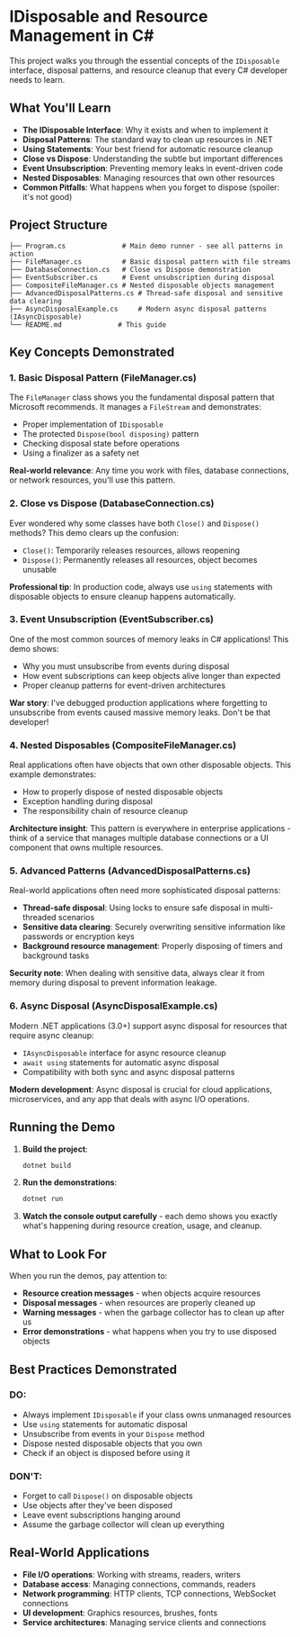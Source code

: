 # IDisposable and Resource Management in C#

 This project walks you through the essential concepts of the `IDisposable` interface, disposal patterns, and resource cleanup that every C# developer needs to learn.

## What You'll Learn

- **The IDisposable Interface**: Why it exists and when to implement it
- **Disposal Patterns**: The standard way to clean up resources in .NET
- **Using Statements**: Your best friend for automatic resource cleanup
- **Close vs Dispose**: Understanding the subtle but important differences
- **Event Unsubscription**: Preventing memory leaks in event-driven code
- **Nested Disposables**: Managing resources that own other resources
- **Common Pitfalls**: What happens when you forget to dispose (spoiler: it's not good)

## Project Structure

```
├── Program.cs              # Main demo runner - see all patterns in action
├── FileManager.cs          # Basic disposal pattern with file streams
├── DatabaseConnection.cs   # Close vs Dispose demonstration
├── EventSubscriber.cs      # Event unsubscription during disposal
├── CompositeFileManager.cs # Nested disposable objects management
├── AdvancedDisposalPatterns.cs # Thread-safe disposal and sensitive data clearing
├── AsyncDisposalExample.cs     # Modern async disposal patterns (IAsyncDisposable)
└── README.md              # This guide
```

## Key Concepts Demonstrated

### 1. Basic Disposal Pattern (FileManager.cs)

The `FileManager` class shows you the fundamental disposal pattern that Microsoft recommends. It manages a `FileStream` and demonstrates:

- Proper implementation of `IDisposable`
- The protected `Dispose(bool disposing)` pattern
- Checking disposal state before operations
- Using a finalizer as a safety net

**Real-world relevance**: Any time you work with files, database connections, or network resources, you'll use this pattern.

### 2. Close vs Dispose (DatabaseConnection.cs)

Ever wondered why some classes have both `Close()` and `Dispose()` methods? This demo clears up the confusion:

- `Close()`: Temporarily releases resources, allows reopening
- `Dispose()`: Permanently releases all resources, object becomes unusable

**Professional tip**: In production code, always use `using` statements with disposable objects to ensure cleanup happens automatically.

### 3. Event Unsubscription (EventSubscriber.cs)

One of the most common sources of memory leaks in C# applications! This demo shows:

- Why you must unsubscribe from events during disposal
- How event subscriptions can keep objects alive longer than expected
- Proper cleanup patterns for event-driven architectures

**War story**: I've debugged production applications where forgetting to unsubscribe from events caused massive memory leaks. Don't be that developer!

### 4. Nested Disposables (CompositeFileManager.cs)

Real applications often have objects that own other disposable objects. This example demonstrates:

- How to properly dispose of nested disposable objects
- Exception handling during disposal
- The responsibility chain of resource cleanup

**Architecture insight**: This pattern is everywhere in enterprise applications - think of a service that manages multiple database connections or a UI component that owns multiple resources.

### 5. Advanced Patterns (AdvancedDisposalPatterns.cs)

Real-world applications often need more sophisticated disposal patterns:

- **Thread-safe disposal**: Using locks to ensure safe disposal in multi-threaded scenarios
- **Sensitive data clearing**: Securely overwriting sensitive information like passwords or encryption keys
- **Background resource management**: Properly disposing of timers and background tasks

**Security note**: When dealing with sensitive data, always clear it from memory during disposal to prevent information leakage.

### 6. Async Disposal (AsyncDisposalExample.cs)

Modern .NET applications (3.0+) support async disposal for resources that require async cleanup:

- `IAsyncDisposable` interface for async resource cleanup
- `await using` statements for automatic async disposal
- Compatibility with both sync and async disposal patterns

**Modern development**: Async disposal is crucial for cloud applications, microservices, and any app that deals with async I/O operations.

## Running the Demo

1. **Build the project**:
   ```powershell
   dotnet build
   ```

2. **Run the demonstrations**:
   ```powershell
   dotnet run
   ```

3. **Watch the console output carefully** - each demo shows you exactly what's happening during resource creation, usage, and cleanup.

## What to Look For

When you run the demos, pay attention to:

- **Resource creation messages** - when objects acquire resources
- **Disposal messages** - when resources are properly cleaned up
- **Warning messages** - when the garbage collector has to clean up after us
- **Error demonstrations** - what happens when you try to use disposed objects

## Best Practices Demonstrated

### DO:
- Always implement `IDisposable` if your class owns unmanaged resources
- Use `using` statements for automatic disposal
- Unsubscribe from events in your `Dispose` method
- Dispose nested disposable objects that you own
- Check if an object is disposed before using it

### DON'T:
- Forget to call `Dispose()` on disposable objects
- Use objects after they've been disposed
- Leave event subscriptions hanging around
- Assume the garbage collector will clean up everything

## Real-World Applications

- **File I/O operations**: Working with streams, readers, writers
- **Database access**: Managing connections, commands, readers
- **Network programming**: HTTP clients, TCP connections, WebSocket connections
- **UI development**: Graphics resources, brushes, fonts
- **Service architectures**: Managing service clients and connections

